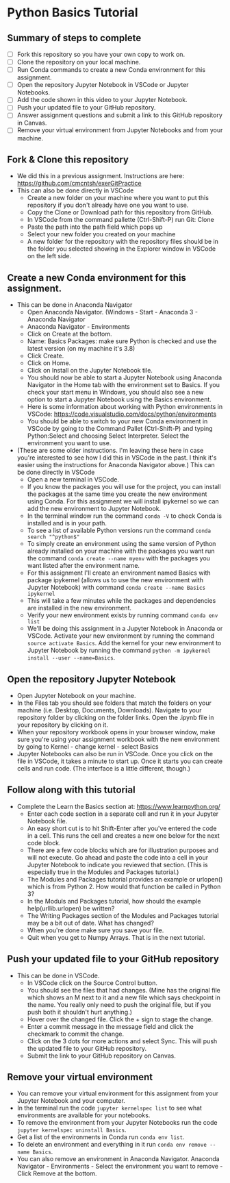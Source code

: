 # Python Basics Tutorial

## Summary of steps to complete

- [ ] Fork this repository so you have your own copy to work on.
- [ ] Clone the repository on your local machine. 
- [ ] Run Conda commands to create a new Conda environment for this assignment.
- [ ] Open the repository Jupyter Notebook in VSCode or Jupyter Notebooks.
- [ ] Add the code shown in this video to your Jupyter Notebook.
- [ ] Push your updated file to your GitHub repository.
- [ ] Answer assignment questions and submit a link to this GitHub repository in Canvas.
- [ ] Remove your virtual environment from Jupyter Notebooks and from your machine.

## Fork & Clone this repository

* We did this in a previous assignment. Instructions are here: https://github.com/cmcntsh/exerGitPractice
* This can also be done directly in VSCode
  * Create a new folder on your machine where you want to put this repository if you don't already have one you want to use.
  * Copy the Clone or Download path for this repository from GitHub.
  * In VSCode from the command pallette (Ctrl-Shift-P) run Git: Clone
  * Paste the path into the path field which pops up
  * Select your new folder you created on your machine
  * A new folder for the repository with the repository files should be in the folder you selected showing in the Explorer window in VSCode on the left side.

## Create a new Conda environment for this assignment.

* This can be done in Anaconda Navigator
  * Open Anaconda Navigator. (Windows - Start - Anaconda 3 - Anaconda Navigator
  * Anaconda Navigator - Environments
  * Click on Create at the bottom.
  * Name: Basics Packages: make sure Python is checked and use the latest version (on my machine it's 3.8)
  * Click Create.
  * Click on Home.
  * Click on Install on the Jupyter Notebook tile.
  * You should now be able to start a Jupyter Notebook using Anaconda Navigator in the Home tab with the environment set to Basics. If you check your start menu in Windows, you should also see a new option to start a Jupyter Notebook using the Basics environment.
  * Here is some information about working with Python environments in VSCode: https://code.visualstudio.com/docs/python/environments
  * You should be able to switch to your new Conda environment in VSCode by going to the Command Pallet (Ctrl-Shift-P) and typing Python:Select and choosing Select Interpreter. Select the environment you want to use.
* (These are some older instructions. I'm leaving these here in case you're interested to see how I did this in VSCode in the past. I think it's easier using the instructions for Anaconda Navigator above.) This can be done directly in VSCode
  * Open a new terminal in VSCode.
  * If you know the packages you will use for the project, you can install the packages at the same time you create the new environment using Conda. For this assignment we will install ipykernel so we can add the new environment to Jupyter Notebook.
  * In the terminal window run the command `conda -V` to check Conda is installed and is in your path.
  * To see a list of available Python versions run the command `conda search "^python$"`
  * To simply create an environment using the same version of Python already installed on your machine with the packages you want run the command `conda create --name myenv` with the packages you want listed after the environment name.
  * For this assignment I'll create an environment named Basics with package ipykernel (allows us to use the new environment with Jupyter Notebook) with command `conda create --name Basics ipykernel`
  * This will take a few minutes while the packages and dependencies are installed in the new environment.
  * Verify your new environment exists by running command `conda env list`
  * We'll be doing this assignment in a Jupyter Notebook in Anaconda or VSCode. Activate your new environment by running the command `source activate Basics`. Add the kernel for your new environment to Jupyter Notebook by running the command `python -m ipykernel install --user --name=Basics`.
  
## Open the repository Jupyter Notebook
* Open Jupyter Notebook on your machine.
* In the Files tab you should see folders that match the folders on your machine (i.e. Desktop, Documents, Downloads). Navigate to your repository folder by clicking on the folder links. Open the .ipynb file in your repository by clicking on it.
* When your repository workbook opens in your browser window, make sure you're using your assignment workbook with the new environment by going to Kernel - change kernel - select Basics
* Jupyter Notebooks can also be run in VSCode. Once you click on the file in VSCode, it takes a minute to start up. Once it starts you can create cells and run code. (The interface is a little different, though.)


## Follow along with this tutorial

* Complete the Learn the Basics section at: https://www.learnpython.org/
  * Enter each code section in a separate cell and run it in your Jupyter Notebook file.
  * An easy short cut is to hit Shift-Enter after you've entered the code in a cell. This runs the cell and creates a new one below for the next code block.
  * There are a few code blocks which are for illustration purposes and will not execute. Go ahead and paste the code into a cell in your Jupyter Notebook to indicate you reviewed that section. (This is especially true in the Modules and Packages tutorial.)
  * The Modules and Packages tutorial provides an example or urlopen() which is from Python 2. How would that function be called in Python 3?
  * In the Moduls and Packages tutorial, how should the example help(urllib.urlopen) be written?
  * The Writing Packages section of the Modules and Packages tutorial may be a bit out of date. What has changed?
  * When you're done make sure you save your file.
  * Quit when you get to Numpy Arrays. That is in the next tutorial.

## Push your updated file to your GitHub repository

* This can be done in VSCode.
  * In VSCode click on the Source Control button.
  * You should see the files that had changes. (Mine has the original file which shows an M next to it and a new file which says checkpoint in the name. You really only need to push the original file, but if you push both it shouldn't hurt anything.)
  * Hover over the changed file. Click the + sign to stage the change.
  * Enter a commit message in the message field and click the checkmark to commit the change.
  * Click on the 3 dots for more actions and select Sync. This will push the updated file to your GitHub repository.
  * Submit the link to your GitHub repository on Canvas.
  
## Remove your virtual environment

* You can remove your virtual environment for this assignment from your Jupyter Notebook and your computer.
* In the terminal run the code `jupyter kernelspec list` to see what environments are available for your notebooks.
* To remove the environment from your Jupyter Notebooks run the code `jupyter kernelspec uninstall Basics`.
* Get a list of the environments in Conda run `conda env list`.
* To delete an environment and everything in it run `conda env remove --name Basics`.
* You can also remove an environment in Anaconda Navigator. Anaconda Navigator - Environments - Select the environment you want to remove - Click Remove at the bottom.
